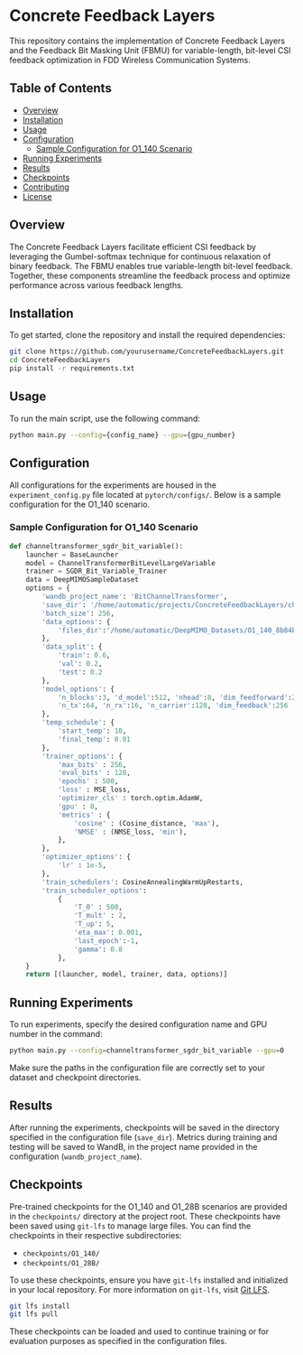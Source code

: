 # Concrete Feedback Layers

This repository contains the implementation of Concrete Feedback Layers and the Feedback Bit Masking Unit (FBMU) for variable-length, bit-level CSI feedback optimization in FDD Wireless Communication Systems.

## Table of Contents

- [Overview](#overview)
- [Installation](#installation)
- [Usage](#usage)
- [Configuration](#configuration)
  - [Sample Configuration for O1_140 Scenario](#sample-configuration-for-o1_140-scenario)
- [Running Experiments](#running-experiments)
- [Results](#results)
- [Checkpoints](#checkpoints)
- [Contributing](#contributing)
- [License](#license)

## Overview

The Concrete Feedback Layers facilitate efficient CSI feedback by leveraging the Gumbel-softmax technique for continuous relaxation of binary feedback. The FBMU enables true variable-length bit-level feedback. Together, these components streamline the feedback process and optimize performance across various feedback lengths.

## Installation

To get started, clone the repository and install the required dependencies:

```bash
git clone https://github.com/yourusername/ConcreteFeedbackLayers.git
cd ConcreteFeedbackLayers
pip install -r requirements.txt
```

## Usage

To run the main script, use the following command:

```bash
python main.py --config={config_name} --gpu={gpu_number}
```

## Configuration

All configurations for the experiments are housed in the `experiment_config.py` file located at `pytorch/configs/`. Below is a sample configuration for the O1_140 scenario.

### Sample Configuration for O1_140 Scenario

```python
def channeltransformer_sgdr_bit_variable():
    launcher = BaseLauncher
    model = ChannelTransformerBitLevelLargeVariable
    trainer = SGDR_Bit_Variable_Trainer
    data = DeepMIMOSampleDataset
    options = {
        'wandb_project_name': 'BitChannelTransformer',
        'save_dir': '/home/automatic/projects/ConcreteFeedbackLayers/checkpoints/O1_140/',
        'batch_size': 256,
        'data_options': {
            'files_dir':'/home/automatic/DeepMIMO_Datasets/O1_140_8b84b4/'
        },
        'data_split': {
            'train': 0.6, 
            'val': 0.2, 
            'test': 0.2
        },
        'model_options': {
            'n_blocks':3, 'd_model':512, 'nhead':8, 'dim_feedforward':2048, 
            'n_tx':64, 'n_rx':16, 'n_carrier':128, 'dim_feedback':256
        },
        'temp_schedule': {
            'start_temp': 10,
            'final_temp': 0.01
        },
        'trainer_options': {
            'max_bits' : 256,
            'eval_bits' : 128,
            'epochs' : 500, 
            'loss' : MSE_loss,
            'optimizer_cls' : torch.optim.AdamW,
            'gpu' : 0, 
            'metrics' : {
                'cosine' : (Cosine_distance, 'max'),
                'NMSE' : (NMSE_loss, 'min'),
            },
        },
        'optimizer_options': {
            'lr' : 1e-5,
        },
        'train_schedulers': CosineAnnealingWarmUpRestarts,
        'train_scheduler_options': 
            {
                'T_0' : 500,
                'T_mult' : 2,
                'T_up': 5,
                'eta_max': 0.001,
                'last_epoch':-1,
                'gamma': 0.8
            },
    }
    return [(launcher, model, trainer, data, options)]
```

## Running Experiments

To run experiments, specify the desired configuration name and GPU number in the command:

```bash
python main.py --config=channeltransformer_sgdr_bit_variable --gpu=0
```

Make sure the paths in the configuration file are correctly set to your dataset and checkpoint directories.

## Results

After running the experiments, checkpoints will be saved in the directory specified in the configuration file (`save_dir`).
Metrics during training and testing will be saved to WandB, in the project name provided in the configuration (`wandb_project_name`).

## Checkpoints

Pre-trained checkpoints for the O1_140 and O1_28B scenarios are provided in the `checkpoints/` directory at the project root. These checkpoints have been saved using `git-lfs` to manage large files. You can find the checkpoints in their respective subdirectories:

- `checkpoints/O1_140/`
- `checkpoints/O1_28B/`

To use these checkpoints, ensure you have `git-lfs` installed and initialized in your local repository. For more information on `git-lfs`, visit [Git LFS](https://git-lfs.github.com/).

```bash
git lfs install
git lfs pull
```

These checkpoints can be loaded and used to continue training or for evaluation purposes as specified in the configuration files.
```